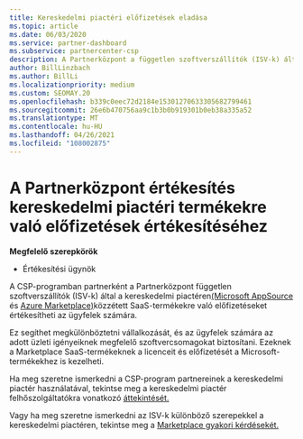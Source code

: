 ```yaml
---
title: Kereskedelmi piactéri előfizetések eladása
ms.topic: article
ms.date: 06/03/2020
ms.service: partner-dashboard
ms.subservice: partnercenter-csp
description: A Partnerközpont a független szoftverszállítók (ISV-k) által a kereskedelmi piactéren közzétett SaaS-termékekre való előfizetések értékesítésével kapcsolatos tudnivalókat.
author: BillLinzbach
ms.author: BillLi
ms.localizationpriority: medium
ms.custom: SEOMAY.20
ms.openlocfilehash: b339c0eec72d2184e15301270633305682799461
ms.sourcegitcommit: 26e6b470756aa9c1b3b0b919301b0eb38a335a52
ms.translationtype: MT
ms.contentlocale: hu-HU
ms.lasthandoff: 04/26/2021
ms.locfileid: "108002875"
---
```

# <a name="use-partner-center-to-sell-customers-subscriptions-to-commercial-marketplace-products"></a>A Partnerközpont értékesítés kereskedelmi piactéri termékekre való előfizetések értékesítéséhez

**Megfelelő szerepkörök**

- Értékesítési ügynök

A CSP-programban partnerként a Partnerközpont független szoftverszállítók (ISV-k) által a kereskedelmi piactéren[(Microsoft AppSource](https://appsource.microsoft.com/) és [Azure Marketplace)](https://azuremarketplace.microsoft.com/)közzétett SaaS-termékekre való előfizetéseket értékesítheti az ügyfelek számára.

Ez segíthet megkülönböztetni vállalkozását, és az ügyfelek számára az adott üzleti igényeiknek megfelelő szoftvercsomagokat biztosítani. Ezeknek a Marketplace SaaS-termékeknek a licenceit és előfizetését a Microsoft-termékekhez is kezelheti.

Ha meg szeretne ismerkedni a CSP-program partnereinek a kereskedelmi piactér használatával, tekintse meg a kereskedelmi piactér felhőszolgáltatókra vonatkozó [áttekintését.](csp-commercial-marketplace-overview.md)

Vagy ha meg szeretne ismerkedni az ISV-k különböző szerepekkel a kereskedelmi piactéren, tekintse meg a [Marketplace gyakori kérdésekét.](/azure/marketplace/marketplace-faq-publisher-guide)